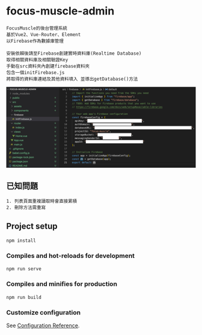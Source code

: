 # focus-muscle-admin
```
FocusMuscle的後台管理系統
基於Vue2、Vue-Router、Element
以Firebase作為數據庫管理

安裝依賴後請至Firebase創建實時資料庫(Realtime Database)
取得相關資料庫及相關驗證Key
手動在src資料夾內創建firebase資料夾
包含一個initFirebase.js
將取得的資料庫連結及其他資料填入 並導出getDatabase()方法
```
![image](https://github.com/oz841119/focus-muscle-admin/blob/main/ReadmeImage/key.jpg)

## 已知問題
```
1. 列表頁面重複讀取時會直接累積
2. 刪除方法需重寫

```
## Project setup
```
npm install
```

### Compiles and hot-reloads for development
```
npm run serve
```

### Compiles and minifies for production
```
npm run build
```

### Customize configuration
See [Configuration Reference](https://cli.vuejs.org/config/).
